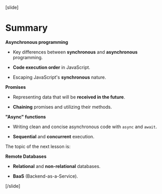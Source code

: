 [slide]

# Summary

**Asynchronous programming**

- Key differences between **synchronous** and **asynchronous** programming.

- **Code execution order** in JavaScript.

- Escaping JavaScript's **synchronous** nature.

**Promises**

- Representing data that will be **received in the future**.

- **Chaining** promises and utilizing their methods.

**"Async" functions**

- Writing clean and concise asynchronous code with `async` and `await`.

- **Sequential** and **concurrent** execution.

The topic of the next lesson is:

**Remote Databases**

- **Relational** and **non-relational** databases.

- **BaaS** (Backend-as-a-Service).

[/slide]
